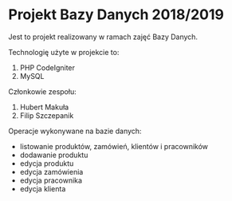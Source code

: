 # Projekt Bazy Danych 2018/2019 

Jest to projekt realizowany w ramach zajęć Bazy Danych.

Technologię użyte w projekcie to:

1. PHP CodeIgniter
2. MySQL

Członkowie zespołu:

1. Hubert Makuła
2. Filip Szczepanik

Operacje wykonywane na bazie danych:

- listowanie produktów, zamówień, klientów i pracowników
- dodawanie produktu
- edycja produktu
- edycja zamówienia
- edycja pracownika
- edycja klienta

